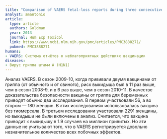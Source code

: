```yaml
---
title: "Comparison of VAERS fetal-loss reports during three consecutive influenza seasons"
analyst: amantonio
article:
  type: article
  authors: Goldman
  year: 2013
  journal: Hum Exp Toxicol
  link: https://www.ncbi.nlm.nih.gov/pmc/articles/PMC3888271/
  pubmed: PMC3888271
humans:
- VAERS: Система отчётов о неблагоприятных действиях вакцинации
diseases:
- Вирус гриппа штамм A (H1N1)
---
```


Анализ VAERS. В сезон 2009-10, когда прививали двумя вакцинами от гриппа (от обычного и от свиного), риск выкидыша был в 11 раз выше, чем в сезон 2008-9, и в 6 раз выше, чем в сезон 2010-11.
В качестве доказательства безопасности вакцины от гриппа для беременных приводят обычно два исследования. В первом участвовали 56, а во втором — 180 женщин. В этих исследованиях использовалась вакцина без тиомерсала. В третьем исследовании участвовали 2291 женщины, но выкидыши не были включены в анализ.
Считается, что вакцина приводит к выкидышу в 1.9 случаев на миллион привитых. Но эти данные не учитывают того, что в VAERS регистрируется довольно незначительное количество всех побочных эффектов.
